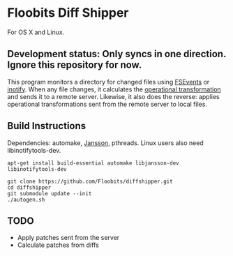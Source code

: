 # Floobits Diff Shipper

For OS X and Linux.

## Development status: Only syncs in one direction. Ignore this repository for now.

This program monitors a directory for changed files using [FSEvents](http://en.wikipedia.org/wiki/FSEvents) or [inotify](http://en.wikipedia.org/wiki/Inotify). When any file changes, it calculates the [operational transformation](http://en.wikipedia.org/wiki/Operational_transformation) and sends it to a remote server. Likewise, it also does the reverse: applies operational transformations sent from the remote server to local files.

## Build Instructions

Dependencies: automake, [Jansson](http://www.digip.org/jansson/), pthreads. Linux users also need libinotifytools-dev.

    apt-get install build-essential automake libjansson-dev libinotifytools-dev

    git clone https://github.com/Floobits/diffshipper.git
    cd diffshipper
    git submodule update --init
    ./autogen.sh

## TODO

* Apply patches sent from the server
* Calculate patches from diffs

